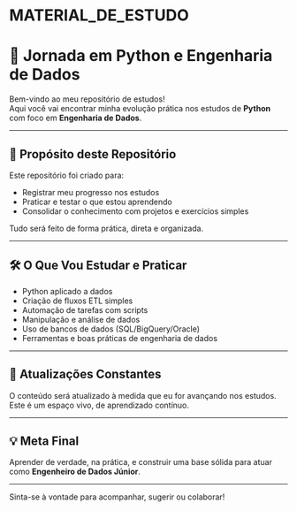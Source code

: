 # MATERIAL_DE_ESTUDO
# 🚀 Jornada em Python e Engenharia de Dados

Bem-vindo ao meu repositório de estudos!  
Aqui você vai encontrar minha evolução prática nos estudos de **Python** com foco em **Engenharia de Dados**.

---

## 🎯 Propósito deste Repositório

Este repositório foi criado para:

- Registrar meu progresso nos estudos
- Praticar e testar o que estou aprendendo
- Consolidar o conhecimento com projetos e exercícios simples

Tudo será feito de forma prática, direta e organizada.

---

## 🛠️ O Que Vou Estudar e Praticar

- Python aplicado a dados  
- Criação de fluxos ETL simples  
- Automação de tarefas com scripts  
- Manipulação e análise de dados  
- Uso de bancos de dados (SQL/BigQuery/Oracle)  
- Ferramentas e boas práticas de engenharia de dados  

---

## 📅 Atualizações Constantes

O conteúdo será atualizado à medida que eu for avançando nos estudos.  
Este é um espaço vivo, de aprendizado contínuo.

---

## 💡 Meta Final

Aprender de verdade, na prática, e construir uma base sólida para atuar como **Engenheiro de Dados Júnior**.

---

Sinta-se à vontade para acompanhar, sugerir ou colaborar!
